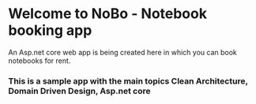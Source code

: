 # Welcome to NoBo - Notebook booking app

An Asp.net core web app is being created here in which you can book notebooks for rent.

### This is a sample app with the main topics Clean Architecture, Domain Driven Design, Asp.net core 
